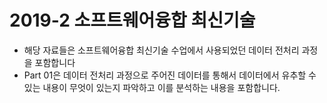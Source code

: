 # 2019-2 소프트웨어융합 최신기술
- 해당 자료들은 소프트웨어융합 최신기술 수업에서 사용되었던 데이터 전처리 과정을 포함합니다
- Part 01은 데이터 전처리 과정으로 주어진 데이터를 통해서 데이터에서 유추할 수 있는 내용이 무엇이 있는지 파악하고 이를 분석하는 내용을 포함합니다.
